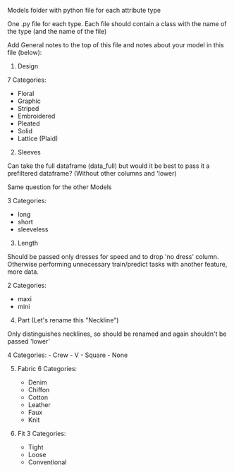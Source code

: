 Models folder with python file for each attribute type

One .py file for each type.
Each file should contain a class with the name of the type (and the name of the file)

Add General notes to the top of this file and notes about your model in this file (below):



1. Design

  7 Categories:
  - Floral
  - Graphic
  - Striped
  - Embroidered
  - Pleated
  - Solid
  - Lattice (Plaid)


2. Sleeves

  Can take the full dataframe (data_full) but would it be best to pass it a
  prefiltered dataframe? (Without other columns and 'lower)

  Same question for the other Models

  3 Categories:
  - long
  - short
  - sleeveless


3. Length

  Should be passed only dresses for speed and to drop 'no dress' column.
  Otherwise performing unnecessary train/predict tasks with another feature, more data.

  2 Categories:
  - maxi
  - mini

4. Part (Let's rename this "Neckline")

  Only distinguishes necklines, so should be renamed and again shouldn't be passed 'lower'

  4 Categories:
    - Crew
    - V
    - Square
    - None

5. Fabric
  6 Categories:
    - Denim
    - Chiffon
    - Cotton
    - Leather
    - Faux
    - Knit

6. Fit
  3 Categories:
    - Tight
    - Loose
    - Conventional
